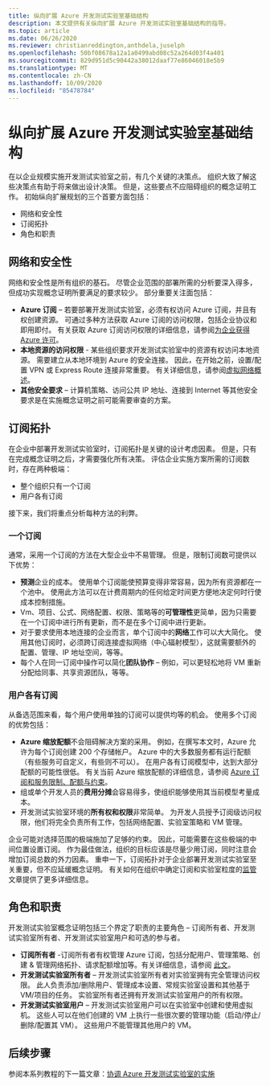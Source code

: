 ```yaml
---
title: 纵向扩展 Azure 开发测试实验室基础结构
description: 本文提供有关纵向扩展 Azure 开发测试实验室基础结构的指导。
ms.topic: article
ms.date: 06/26/2020
ms.reviewer: christianreddington,anthdela,juselph
ms.openlocfilehash: 50bf08678a12a1a0499abd08c52a264d03f4a401
ms.sourcegitcommit: 829d951d5c90442a38012daaf77e86046018e5b9
ms.translationtype: MT
ms.contentlocale: zh-CN
ms.lasthandoff: 10/09/2020
ms.locfileid: "85478784"
---
```

# <a name="scale-up-your-azure-devtest-labs-infrastructure"></a>纵向扩展 Azure 开发测试实验室基础结构
在以企业规模实施开发测试实验室之前，有几个关键的决策点。 组织大致了解这些决策点有助于将来做出设计决策。 但是，这些要点不应阻碍组织的概念证明工作。 初始纵向扩展规划的三个首要方面包括：

- 网络和安全性
- 订阅拓扑
- 角色和职责

## <a name="networking-and-security"></a>网络和安全性
网络和安全性是所有组织的基石。 尽管企业范围的部署所需的分析要深入得多，但成功实现概念证明所要满足的要求较少。 部分重要关注面包括：

- **Azure 订阅** – 若要部署开发测试实验室，必须有权访问 Azure 订阅，并且有权创建资源。 可通过多种方法获取 Azure 订阅的访问权限，包括企业协议和即用即付。 有关获取 Azure 订阅访问权限的详细信息，请参阅[为企业获得 Azure 许可](https://azure.microsoft.com/pricing/enterprise-agreement/)。
- **本地资源的访问权限** - 某些组织要求开发测试实验室中的资源有权访问本地资源。 需要建立从本地环境到 Azure 的安全连接。 因此，在开始之前，设置/配置 VPN 或 Express Route 连接非常重要。 有关详细信息，请参阅[虚拟网络概述](../virtual-network/virtual-networks-overview.md)。
- **其他安全要求** – 计算机策略、访问公共 IP 地址、连接到 Internet 等其他安全要求是在实施概念证明之前可能需要审查的方案。 

## <a name="subscription-topology"></a>订阅拓扑
在企业中部署开发测试实验室时，订阅拓扑是关键的设计考虑因素。 但是，只有在完成概念证明之后，才需要强化所有决策。 评估企业实施方案所需的订阅数时，存在两种极端： 

- 整个组织只有一个订阅
- 用户各有订阅

接下来，我们将重点分析每种方法的利弊。

### <a name="one-subscription"></a>一个订阅
通常，采用一个订阅的方法在大型企业中不易管理。 但是，限制订阅数可提供以下优势：

- **预测**企业的成本。  使用单个订阅能使预算变得非常容易，因为所有资源都在一个池中。 使用此方法可以在计费周期内的任何给定时间更方便地决定何时行使成本控制措施。
- Vm、项目、公式、网络配置、权限、策略等的**可管理性**更简单，因为只需要在一个订阅中进行所有更新，而不是在多个订阅中进行更新。
- 对于要求使用本地连接的企业而言，单个订阅中的**网络**工作可以大大简化。 使用其他订阅时，必须跨订阅连接虚拟网络（中心辐射模型），这就需要额外的配置、管理、IP 地址空间，等等。
- 每个人在同一订阅中操作可以简化**团队协作** – 例如，可以更轻松地将 VM 重新分配给同事、共享资源团队，等等。

### <a name="subscription-per-user"></a>用户各有订阅
从备选范围来看，每个用户使用单独的订阅可以提供均等的机会。 使用多个订阅的优势包括：

- **Azure 缩放配额**不会阻碍解决方案的采用。 例如，在撰写本文时，Azure 允许为每个订阅创建 200 个存储帐户。 Azure 中的大多数服务都有运行配额（有些服务可自定义，有些则不可以）。 在用户各有订阅模型中，达到大部分配额的可能性很低。 有关当前 Azure 缩放配额的详细信息，请参阅 [Azure 订阅和服务限制、配额与约束](../azure-resource-manager/management/azure-subscription-service-limits.md)。
- 组或单个开发人员的**费用分摊**会容易得多，使组织能够使用其当前模型考量成本。
- 开发测试实验室环境的**所有权和权限**非常简单。 为开发人员授予订阅级访问权限，他们将完全负责所有工作，包括网络配置、实验室策略和 VM 管理。

企业可能对选择范围的极端施加了足够的约束。 因此，可能需要在这些极端的中间位置设置订阅。 作为最佳做法，组织的目标应该是尽量少用订阅，同时注意会增加订阅总数的外力因素。 重申一下，订阅拓扑对于企业部署开发测试实验室至关重要，但不应延缓概念证明。 有关如何在组织中确定订阅和实验室粒度的[监管](devtest-lab-guidance-governance-policy-compliance.md)文章提供了更多详细信息。

## <a name="roles-and-responsibilities"></a>角色和职责
开发测试实验室概念证明包括三个界定了职责的主要角色 – 订阅所有者、开发测试实验室所有者、开发测试实验室用户和可选的参与者。

- **订阅所有者** -订阅所有者有权管理 Azure 订阅，包括分配用户、管理策略、创建 & 管理网络拓扑、请求配额增加等。有关详细信息，请参阅 [此文](../role-based-access-control/rbac-and-directory-admin-roles.md)。
- **开发测试实验室所有者** – 开发测试实验室所有者对实验室拥有完全管理访问权限。 此人负责添加/删除用户、管理成本设置、常规实验室设置和其他基于 VM/项目的任务。 实验室所有者还拥有开发测试实验室用户的所有权限。
- **开发测试实验室用户** – 开发测试实验室用户可以在实验室中创建和使用虚拟机。 这些人可以在他们创建的 VM 上执行一些很次要的管理功能（启动/停止/删除/配置其 VM）。 这些用户不能管理其他用户的 VM。

## <a name="next-steps"></a>后续步骤
参阅本系列教程的下一篇文章：[协调 Azure 开发测试实验室的实施](devtest-lab-guidance-orchestrate-implementation.md)